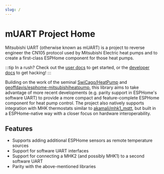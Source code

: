 ```yaml
---
slug: /
---
```


# mUART Project Home

Mitsubishi UART (otherwise known as mUART) is a project to reverse engineer the CN105 protocol used by Mitsubishi
Electric heat pumps and to create a first-class ESPHome component for those heat pumps.

:::tip
In a rush? Check out the [user docs](user) to get started, or the [developer docs](developer) to get hacking!
:::

Building on the work of the seminal [SwiCago/HeatPump](https://github.com/SwiCago/HeatPump) and 
[geoffdavis/esphome-mitsubishiheatpump](https://github.com/geoffdavis/esphome-mitsubishiheatpump), this library aims to 
take advantage of more recent developments (e.g. parity support in ESPHome's software UART) to provide a more compact 
and feature-complete ESPHome component for heat pump control. The project also natively supports integration with MHK 
thermostats similar to [akamali/mhk1_mqtt](https://github.com/akamali/mhk1_mqtt), but built in a ESPHome-native way with
a closer focus on hardware interoperability.

## Features

* Supports adding additional ESPHome sensors as remote temperature sources
* Support for software UART interfaces
* Support for connecting a MHK2 (and possibly MHK1) to a second software UART
* Parity with the above-mentioned libraries